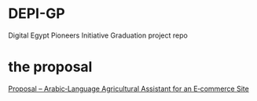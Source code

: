 # DEPI-GP
Digital Egypt Pioneers Initiative Graduation project repo

# the proposal
[Proposal – Arabic‑Language Agricultural Assistant for an E‑commerce Site](Proposal%20–%20Arabic‑Language%20Agricultural%20Assistant%20for%20an%20E‑commerce%20Site.md)
